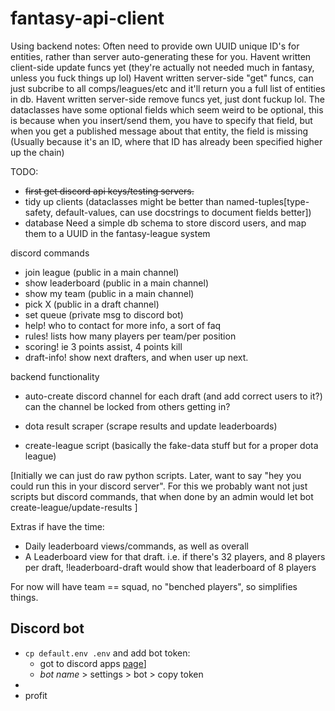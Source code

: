 # fantasy-api-client

Using backend notes:
Often need to provide own UUID unique ID's for entities, rather than server auto-generating these for you.
Havent written client-side update funcs yet (they're actually not needed much in fantasy, 
unless you fuck things up lol)
Havent written server-side "get" funcs, can just subcribe to all comps/leagues/etc and it'll return you
a full list of entities in db.
Havent written server-side remove funcs yet, just dont fuckup lol.
The dataclasses have some optional fields which seem weird to be optional,
this is because when you insert/send them, you have to specify that field, 
but when you get a published message about that entity, the field is missing
(Usually because it's an ID, where that ID has already been specified higher up the chain)

TODO:
- ~~first get discord api keys/testing servers.~~
- tidy up clients (dataclasses might be better than named-tuples[type-safety, default-values, can use docstrings to document fields better])
- database
Need a simple db schema to store discord users, and map them to a UUID in the fantasy-league system

discord commands
- join league (public in a main channel)
- show leaderboard (public in a main channel)
- show my team (public in a main channel)
- pick X (public in a draft channel)
- set queue (private msg to discord bot)
- help! who to contact for more info, a sort of faq
- rules! lists how many players per team/per position
- scoring! ie 3 points assist, 4 points kill
- draft-info! show next drafters, and when user up next.


backend functionality
- auto-create discord channel for each draft (and add correct users to it?)
can the channel be locked from others getting in?

- dota result scraper (scrape results and update leaderboards)
- create-league script (basically the fake-data stuff but for a proper dota league)

[Initially we can just do raw python scripts. Later, want to say "hey you could run this in your discord server".
For this we probably want not just scripts but discord commands, that when done by an admin would let bot create-league/update-results
]

Extras if have the time:
- Daily leaderboard views/commands, as well as overall
- A Leaderboard view for that draft. i.e. if there's 32 players, and 8 players per draft,
!leaderboard-draft would show that leaderboard of 8 players

For now will have team == squad, no "benched players", so simplifies things.

## Discord bot

- `cp default.env .env` and add bot token:
  - got to discord apps [page](https://discord.com/developers/applications)]
  - *bot name* > settings > bot > copy token
- 
- profit